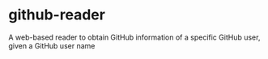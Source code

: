 # github-reader
A web-based reader to obtain GitHub information of a specific GitHub user, given a GitHub user name
